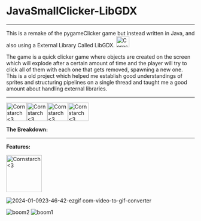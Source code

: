 # JavaSmallClicker-LibGDX

________________________________________________________
This is a remake of the pygameClicker game but instead written in Java,
and also using a External Library Called  LibGDX. <img src="https://github.com/Kingerthanu/JavaSmallClicker-LibGDX/assets/76754592/61e8ab19-1e53-4d3c-bda8-5948dc5d887b" alt="Cornstarch <3" width="35" height="29">

The game is a quick clicker game where objects are created on the screen which will explode after a certain amount of time and the player will try to click all of them with each one that gets removed, spawning a new one. This is a old project which helped me establish good understandings of sprites and structuring pipelines on a single thread and taught me a good amount about handling external libraries.

----------------------------------------------
<img src="https://github.com/Kingerthanu/JavaSmallClicker-LibGDX/assets/76754592/f1e81630-01be-4720-80b0-df71f07f7ab4" alt="Cornstarch <3" width="55" height="49"><img src="https://github.com/Kingerthanu/JavaSmallClicker-LibGDX/assets/76754592/f1e81630-01be-4720-80b0-df71f07f7ab4" alt="Cornstarch <3" width="55" height="49"><img src="https://github.com/Kingerthanu/JavaSmallClicker-LibGDX/assets/76754592/f1e81630-01be-4720-80b0-df71f07f7ab4" alt="Cornstarch <3" width="55" height="49"><img src="https://github.com/Kingerthanu/JavaSmallClicker-LibGDX/assets/76754592/f1e81630-01be-4720-80b0-df71f07f7ab4" alt="Cornstarch <3" width="55" height="49">

**The Breakdown:**


----------------------------------------------

**Features:**

<img src="https://github.com/Kingerthanu/JavaSmallClicker-LibGDX/assets/76754592/9be6e079-cb96-488d-9b01-1a925b282de5" alt="Cornstarch <3" width="95" height="99">

![2024-01-0923-46-42-ezgif com-video-to-gif-converter](https://github.com/Kingerthanu/JavaSmallClicker-LibGDX/assets/76754592/070ce48f-26f4-44d2-85f6-6140554556b1)

![boom2](https://github.com/Kingerthanu/JavaSmallClicker-LibGDX/assets/76754592/6acf500b-d3f3-4015-b7ba-6b5da50f01be)
![boom1](https://github.com/Kingerthanu/JavaSmallClicker-LibGDX/assets/76754592/bf364490-945b-4aed-884c-03d400e5a06d)
